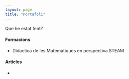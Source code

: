 ```yaml
---
layout: page
title: "Portafoli"
---
```


Que he estat fent?

#### Formacions

- Didactica de les Matemàtiques en perspectiva STEAM


#### Articles

- 
